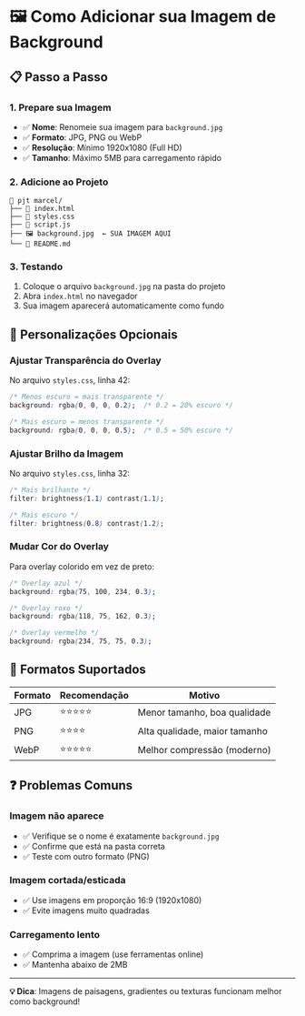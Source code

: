 # 🖼️ Como Adicionar sua Imagem de Background

## 📋 Passo a Passo

### 1. **Prepare sua Imagem**
- ✅ **Nome**: Renomeie sua imagem para `background.jpg`
- ✅ **Formato**: JPG, PNG ou WebP
- ✅ **Resolução**: Mínimo 1920x1080 (Full HD)
- ✅ **Tamanho**: Máximo 5MB para carregamento rápido

### 2. **Adicione ao Projeto**
```
📁 pjt marcel/
├── 📄 index.html
├── 📄 styles.css  
├── 📄 script.js
├── 🖼️ background.jpg  ← SUA IMAGEM AQUI
└── 📄 README.md
```

### 3. **Testando**
1. Coloque o arquivo `background.jpg` na pasta do projeto
2. Abra `index.html` no navegador
3. Sua imagem aparecerá automaticamente como fundo

## 🎨 Personalizações Opcionais

### Ajustar Transparência do Overlay
No arquivo `styles.css`, linha 42:
```css
/* Menos escuro = mais transparente */
background: rgba(0, 0, 0, 0.2);  /* 0.2 = 20% escuro */

/* Mais escuro = menos transparente */  
background: rgba(0, 0, 0, 0.5);  /* 0.5 = 50% escuro */
```

### Ajustar Brilho da Imagem
No arquivo `styles.css`, linha 32:
```css
/* Mais brilhante */
filter: brightness(1.1) contrast(1.1);

/* Mais escuro */
filter: brightness(0.8) contrast(1.2);
```

### Mudar Cor do Overlay
Para overlay colorido em vez de preto:
```css
/* Overlay azul */
background: rgba(75, 100, 234, 0.3);

/* Overlay roxo */
background: rgba(118, 75, 162, 0.3);

/* Overlay vermelho */
background: rgba(234, 75, 75, 0.3);
```

## 🔧 Formatos Suportados

| Formato | Recomendação | Motivo |
|---------|-------------|--------|
| JPG | ⭐⭐⭐⭐⭐ | Menor tamanho, boa qualidade |
| PNG | ⭐⭐⭐⭐ | Alta qualidade, maior tamanho |
| WebP | ⭐⭐⭐⭐⭐ | Melhor compressão (moderno) |

## ❓ Problemas Comuns

### Imagem não aparece
- ✅ Verifique se o nome é exatamente `background.jpg`
- ✅ Confirme que está na pasta correta
- ✅ Teste com outro formato (PNG)

### Imagem cortada/esticada
- ✅ Use imagens em proporção 16:9 (1920x1080)
- ✅ Evite imagens muito quadradas

### Carregamento lento
- ✅ Comprima a imagem (use ferramentas online)
- ✅ Mantenha abaixo de 2MB

---

**💡 Dica**: Imagens de paisagens, gradientes ou texturas funcionam melhor como background!
